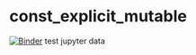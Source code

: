 # const_explicit_mutable
[![Binder](https://mybinder.org/badge_logo.svg)](https://mybinder.org/v2/gh/django228/const_explicit_mutable/HEAD)
test jupyter data
